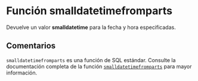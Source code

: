 ﻿---
SidebarGroup: "s"
Autogenerated: true
---

# Función  smalldatetimefromparts

Devuelve un valor **smalldatetime** para la fecha y hora especificadas.

## Comentarios 

`smalldatetimefromparts` es una función de SQL estándar. Consulte la documentación completa de la función [`smalldatetimefromparts`](https://learn.microsoft.com/es-es/sql/t-sql/functions/smalldatetimefromparts-transact-sql) para mayor información.
